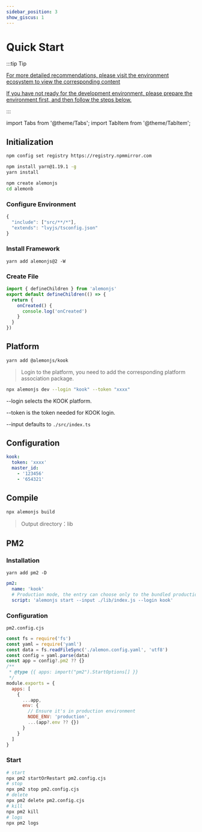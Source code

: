 ```yaml
---
sidebar_position: 3
show_giscus: 1
---
```


# Quick Start

:::tip Tip

[For more detailed recommendations, please visit the environment ecosystem to view the corresponding content](/docs/intro)

[If you have not ready for the development environment, please prepare the environment first, and then follow the steps below.](/docs/environment)

:::

import Tabs from '@theme/Tabs';
import TabItem from '@theme/TabItem';

## Initialization

```sh title="Switch mirror, can be ignored if already be OK"
npm config set registry https://registry.npmmirror.com
```

```sh title="Use yarn in the project"
npm install yarn@1.19.1 -g
yarn install
```

<Tabs>
  <TabItem value="start-a" label="Quick Start" default>

```sh title="Create a new project with the template"
npm create alemonjs
cd alemonb
```

  </TabItem>

  <TabItem value="start-b" label="Restart" default>

### Configure Environment

```ts title="./tsconfig.json"
{
  "include": ["src/**/*"],
  "extends": "lvyjs/tsconfig.json"
}
```

### Install Framework

```shell title="add"
yarn add alemonjs@2 -W
```

### Create File

```ts title="./src/index.ts"
import { defineChildren } from 'alemonjs'
export default defineChildren(() => {
  return {
    onCreated() {
      console.log('onCreated')
    }
  }
})
```

## Platform

```sh tiitle="Install kook"
yarn add @alemonjs/kook
```

> Login to the platform, you need to add the corresponding platform association package.

  </TabItem>
</Tabs>

```sh title="Development mode start"
npx alemonjs dev --login "kook" --token "xxxx"
```

--login selects the KOOK platform.

--token is the token needed for KOOK login.

--input defaults to `./src/index.ts`

## Configuration

```yaml title="lemon.config.yaml"
kook:
  token: 'xxxx'
  master_id:
    - '123456'
    - '654321'
```

## Compile

```sh titile="Run build"
npx alemonjs build
```

> Output directory：lib

## PM2

### Installation

```shell
yarn add pm2 -D
```

```yaml title="alemon.config.yaml"
pm2:
  name: 'kook'
  # Production mode, the entry can choose only to the bundled production file
  script: 'alemonjs start --input ./lib/index.js --login kook'
```

### Configuration

`pm2.config.cjs`

```js title="pm2.config.cjs"
const fs = require('fs')
const yaml = require('yaml')
const data = fs.readFileSync('./alemon.config.yaml', 'utf8')
const config = yaml.parse(data)
const app = config?.pm2 ?? {}
/**
 * @type {{ apps: import("pm2").StartOptions[] }}
 */
module.exports = {
  apps: [
    {
      ...app,
      env: {
        // Ensure it's in production environment
        NODE_ENV: 'production',
        ...(app?.env ?? {})
      }
    }
  ]
}
```

### Start

```sh
# start
npx pm2 startOrRestart pm2.config.cjs
# stop
npx pm2 stop pm2.config.cjs
# delete
npx pm2 delete pm2.config.cjs
# kill
npx pm2 kill
# logs
npx pm2 logs
```
